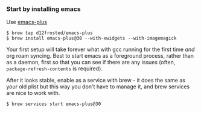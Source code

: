 ### Start by installing emacs

Use [emacs-plus](https://github.com/d12frosted/homebrew-emacs-plus)


```
$ brew tap d12frosted/emacs-plus
$ brew install emacs-plus@30 --with-xwidgets --with-imagemagick
```

Your first setup will take forever what with gcc running for the first
time _and_ org roam syncing. Best to start emacs as a foreground
process, rather than as a daemon, first so that you can see if there
are any issues (often, `package-refresh-contents` is required).

After it looks stable, enable as a service with brew - it does the
same as your old plist but this way you don't have to manage it, and
brew services are nice to work with.

```
$ brew services start emacs-plus@30
```
